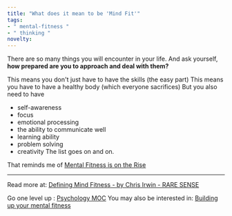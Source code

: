```yaml
---
title: "What does it mean to be 'Mind Fit'"
tags:
- " mental-fitness "
- " thinking "
novelty:
---
```


There are so many things you will encounter in your life. And ask yourself, **how prepared are you to approach and deal with them?**

This means you don't just have to have the skills (the easy part)
This means you have to have a healthy body (which everyone sacrifices)
But you also need to have
- self-awareness
- focus
- emotional processing
- the ability to communicate well
- learning ability
- problem solving
- creativity
The list goes on and on.


That reminds me of [Mental Fitness is on the Rise](Notes/Mental%20Fitness%20is%20on%20the%20Rise.md)

----

Read more at: [Defining Mind Fitness - by Chris Irwin - RARE SENSE](https://raresense.substack.com/p/defining-mind-fitness?utm_source=%2Fsearch%2Fmind%2520fitness&utm_medium=reader2)

Go one level up : [Psychology MOC](Maps/Psychology%20MOC.md)
You may also be interested in: [Building up your mental fitness](Notes/Building%20up%20your%20mental%20fitness.md)